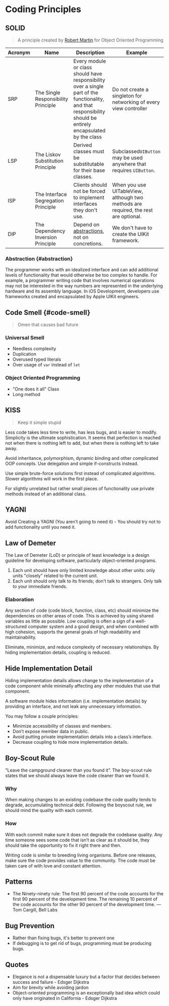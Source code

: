 # Coding Principles

## SOLID
> A principle created by [Robert Martin] for Object Oriented Programming

[Robert Martin]: https://en.wikipedia.org/wiki/Robert_Cecil_Martin

| Acronym | Name | Description | Example |
| --- | --- | --- | --- |
| SRP	| The Single Responsibility Principle | Every module or class should have responsibility over a single part of the functionality, and that responsibility should be entirely encapsulated by the class  | Do not create a singleton for networking of every view controller |
| LSP	| The Liskov Substitution Principle | Derived classes must be substitutable for their base classes. | Subclassed`UIButton` may be used anywhere that requires `UIButton`. |
| ISP	| The Interface Segregation Principle | Clients should not be forced to implement interfaces they don't use. | When you use UITableView, although two methods are required, the rest are optional. |
| DIP	| The Dependency Inversion Principle | Depend on [abstractions](Content/others/software_engineering/coding_principles.md#abstraction), not on concretions. | We don't have to create the UIKit framework. |

### Abstraction {#abstraction}
The programmer works with an idealized interface and can add additional levels of functionality that would otherwise be too complex to handle. For example, a programmer writing code that involves numerical operations may not be interested in the way numbers are represented in the underlying hardware and its assembly language. In iOS Development, developers use frameworks created and encapsulated by Apple UIKit engineers.

## Code Smell {#code-smell}
> Omen that causes bad future

### Universal Smell
- Needless complexity
- Duplication
- Overused typed literals
- Over usage of `var` instead of `let`

### Object Oriented Programming
 - "One does it all" Class
 - Long method

## KISS
> Keep it simple stupid

Less code takes less time to write, has less bugs, and is easier to modify. Simplicity is the ultimate sophistication. It seems that perfection is reached not when there is nothing left to add, but when there is nothing left to take away.

Avoid inheritance, polymorphism, dynamic binding and other complicated OOP concepts. Use delegation and simple if-constructs instead.

Use simple brute-force solutions first instead of complicated algorithms. Slower algorithms will work in the first place.

For slightly unrelated but rather small pieces of functionality use private methods instead of an additional class.


## YAGNI
Avoid Creating a YAGNI (You aren’t going to need it) - You should try not to add functionality until you need it.

## Law of Demeter
The Law of Demeter (LoD) or principle of least knowledge is a design guideline for developing software, particularly object-oriented programs.
 1. Each unit should have only limited knowledge about other units: only units "closely" related to the current unit.
 2. Each unit should only talk to its friends; don't talk to strangers. Only talk to your immediate friends.

### Elaboration
Any section of code (code block, function, class, etc) should minimize the dependencies on other areas of code. This is achieved by using shared variables as little as possible. Low coupling is often a sign of a well-structured computer system and a good design, and when combined with high cohesion, supports the general goals of high readability and maintainability.

Eliminate, minimize, and reduce complexity of necessary relationships.
By hiding implementation details, coupling is reduced.



## Hide Implementation Detail
Hiding implementation details allows change to the implementation of a code component while minimally affecting any other modules that use that component.

A software module hides information (i.e. implementation details) by providing an interface, and not leak any unnecessary information.

You may follow a couple principles:
  - Minimize accessibility of classes and members.
  - Don’t expose member data in public.
  - Avoid putting private implementation details into a class’s interface.
- Decrease coupling to hide more implementation details.


## Boy-Scout Rule
"Leave the campground cleaner than you found it”. The boy-scout rule states that we should always leave the code cleaner than we found it.

### Why
When making changes to an existing codebase the code quality tends to degrade, accumulating technical debt. Following the boyscout rule, we should mind the quality with each commit.

### How
With each commit make sure it does not degrade the codebase quality.
Any time someone sees some code that isn’t as clear as it should be, they should take the opportunity to fix it right there and then.

Writing code is similar to breeding living organisms. Before one releases, make sure the code provides value to the community. The code must be taken care of with love and constant attention.


## Patterns
 - The Ninety-ninety rule: The first 90 percent of the code accounts for the first 90 percent of the development time. The remaining 10 percent of the code accounts for the other 90 percent of the development time. — Tom Cargill, Bell Labs


## Bug Prevention
 - Rather than fixing bugs, it's better to prevent one
 - If debugging is to get rid of bugs, programming must be producing bugs.


## Quotes  
 - Elegance is not a dispensable luxury but a factor that decides between success and failure - Edsger Dijkstra
 - Aim for brevity while avoiding jardon
 - Object-oriented programming is an exceptionally bad idea which could only have originated in California - Edsger Dijkstra
